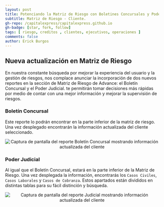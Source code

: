 ```yaml
---
layout: post
title: Potenciando la Matriz de Riesgo con Boletines Concursales y Poder Judicial.
subtitle: Matriz de Riesgo - Cliente.
gh-repo: /capitalexpress/capitalexpress.github.io
gh-badge: [star, fork, follow]
tags: [ riesgo, creditos , clientes, ejecutivos, operaciones ]
comments: false
author: Erick Burgos
---
```

## Nueva actualización en Matriz de Riesgo

En nuestra constante búsqueda por mejorar la experiencia del usuario y la gestión de riesgos, nos complace anunciar la incorporación de dos nuevos reportes en la sección de Matriz de Riesgo de Advance: el Boletín Concursal y el Poder Judicial. te permitirán tomar decisiones más rápidas por medio de contar con una mejor información y mejorar la supervisión de riesgos.

### Boletín Concursal

Este reporte lo podrán encontrar en la parte inferior de la matriz de riesgo. Una vez desplegado encontrarán la información actualizada del cliente seleccionado.

<p align="center">
  <img src="https://cdn.capitalexpress.cl/img/boletinconcursal.png" alt="Captura de pantalla del reporte Boletín Concursal mostrando información actualizada del cliente">
</p>
 
### Poder Judicial
Al igual que el Boletín Concursal, estará en la parte inferior de la Matriz de Riesgo. Una vez desplegada la información, encontrarás los `Casos Civiles`, `Casos Laborales` y `Casos de Cobranza`. Estos apartados están divididos en distintas tablas para su fácil distinción y búsqueda.

<p align="center">
  <img src="https://cdn.capitalexpress.cl/img/poderjudicial.png" alt="Captura de pantalla del reporte Judicial mostrando información actualizada del cliente">
</p>